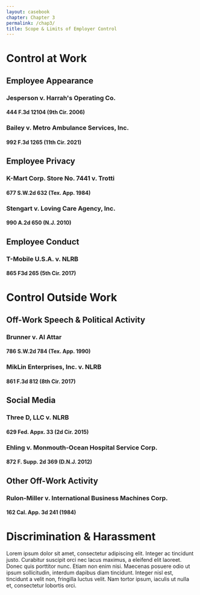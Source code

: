 ```yaml
---
layout: casebook
chapter: Chapter 3
permalink: /chap3/
title: Scope & Limits of Employer Control
---
```


# Control at Work 


## Employee Appearance 

### Jesperson v. Harrah's Operating Co. 

#### 444 F.3d 12104 (9th Cir. 2006)


### Bailey v. Metro Ambulance Services, Inc. 

#### 992 F.3d 1265 (11th Cir. 2021)




## Employee Privacy 

### K-Mart Corp. Store No. 7441 v. Trotti

#### 677 S.W.2d 632 (Tex. App. 1984)



### Stengart v. Loving Care Agency, Inc.

#### 990 A.2d 650 (N.J. 2010)



## Employee Conduct 

### T-Mobile U.S.A. v. NLRB

#### 865 F3d 265 (5th Cir. 2017)


# Control Outside Work 

## Off-Work Speech & Political Activity 

### Brunner v. Al Attar

#### 786 S.W.2d 784 (Tex. App. 1990)


### MikLin Enterprises, Inc. v. NLRB

#### 861 F.3d 812 (8th Cir. 2017)


## Social Media 

### Three D, LLC v. NLRB 

#### 629 Fed. Appx. 33 (2d Cir. 2015)


### Ehling v. Monmouth-Ocean Hospital Service Corp. 

#### 872 F. Supp. 2d 369 (D.N.J. 2012)



## Other Off-Work Activity 

### Rulon-Miller v. International Business Machines Corp.

#### 162 Cal. App. 3d 241 (1984)

# Discrimination & Harassment 

Lorem ipsum dolor sit amet, consectetur adipiscing elit. Integer ac tincidunt justo. Curabitur suscipit orci nec lacus maximus, a eleifend elit laoreet. Donec quis porttitor nunc. Etiam non enim nisi. Maecenas posuere odio ut ipsum sollicitudin, interdum dapibus diam tincidunt. Integer nisl est, tincidunt a velit non, fringilla luctus velit. Nam tortor ipsum, iaculis ut nulla et, consectetur lobortis orci.



